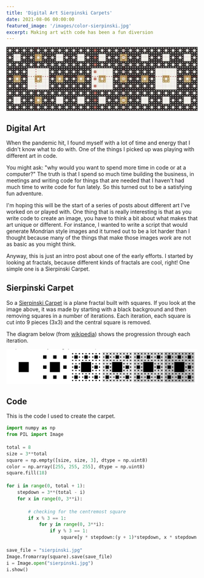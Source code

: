 ```yaml
---
title: 'Digital Art Sierpinski Carpets'
date: 2021-08-06 00:00:00
featured_image: '/images/color-sierpinski.jpg'
excerpt: Making art with code has been a fun diversion
---
```


![Sierpinski](/images/color-sierpinski.jpg)

## Digital Art

When the pandemic hit, I found myself with a lot of time and energy
that I didn't know what to do with.  One of the things I picked up
was playing with different art in code.

You might ask: "why would
you want to spend more time in code or at a computer?"  The truth
is that I spend so much time building the business, in meetings and
writing code for things that are needed that I haven't had much
time to write code for fun lately.  So this turned out to be a
satisfying fun adventure.

I'm hoping this will be the start of a series of posts about different
art I've worked on or played with.  One thing that is really interesting
is that as you write code to create an image, you have to think a bit
about what makes that art unique or different.  For instance, I wanted
to write a script that would generate Mondrian style images and it
turned out to be a lot harder than I thought because many of the things
that make those images *work* are not as basic as you might think.

Anyway, this is just an intro post about one of the early efforts.  I
started by looking at fractals, because different kinds of fractals
are cool, right!  One simple one is a Sierpinski Carpet.

## Sierpinski Carpet

So a [Sierpinski Carpet](https://en.wikipedia.org/wiki/Sierpiński_carpet)
is a plane fractal built with squares.  If you look at the image above, it
was made by starting with a black background and then removing squares in 
a number of iterations.  Each iteration, each square is cut into 9 pieces
(3x3) and the central square is removed.

The diagram below (from [wikipedia](https://en.wikipedia.org/wiki/Sierpiński_carpet)) 
shows the progression through each iteration.

![Progression](/images/sierpinski-rounds.png)

## Code

This is the code I used to create the carpet.

```python
import numpy as np 
from PIL import Image 

total = 8
size = 3**total 
square = np.empty([size, size, 3], dtype = np.uint8) 
color = np.array([255, 255, 255], dtype = np.uint8) 
square.fill(18) 
  
for i in range(0, total + 1): 
    stepdown = 3**(total - i) 
    for x in range(0, 3**i): 
          
        # checking for the centremost square 
        if x % 3 == 1: 
            for y in range(0, 3**i): 
                if y % 3 == 1: 
                    square[y * stepdown:(y + 1)*stepdown, x * stepdown:(x + 1)*stepdown] = color 
  
save_file = "sierpinski.jpg"
Image.fromarray(square).save(save_file) 
i = Image.open("sierpinski.jpg") 
i.show() 
```

